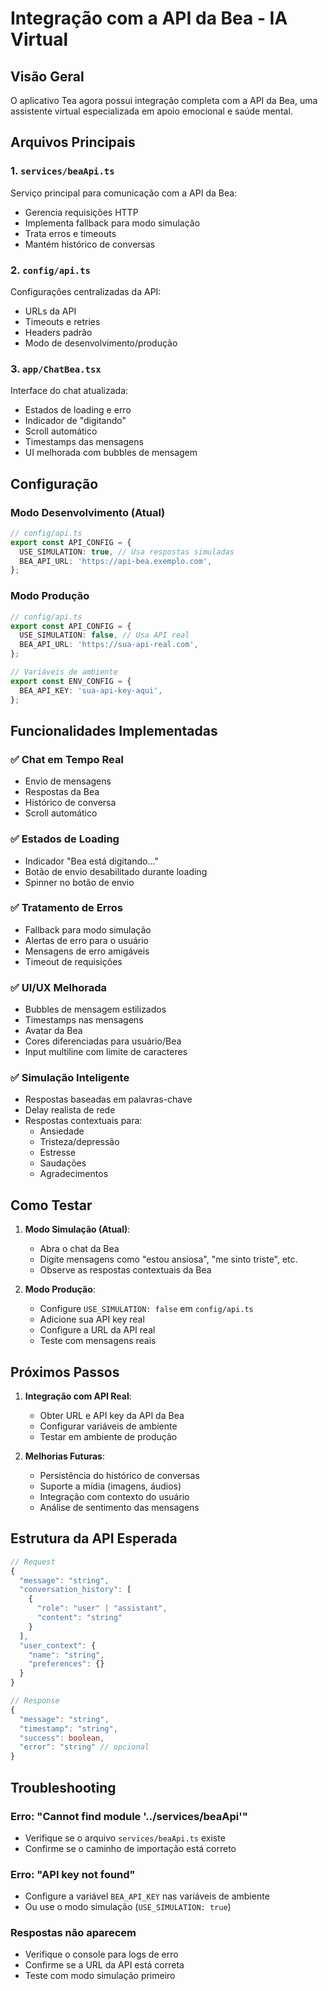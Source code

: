 # Integração com a API da Bea - IA Virtual

## Visão Geral

O aplicativo Tea agora possui integração completa com a API da Bea, uma assistente virtual especializada em apoio emocional e saúde mental.

## Arquivos Principais

### 1. `services/beaApi.ts`
Serviço principal para comunicação com a API da Bea:
- Gerencia requisições HTTP
- Implementa fallback para modo simulação
- Trata erros e timeouts
- Mantém histórico de conversas

### 2. `config/api.ts`
Configurações centralizadas da API:
- URLs da API
- Timeouts e retries
- Headers padrão
- Modo de desenvolvimento/produção

### 3. `app/ChatBea.tsx`
Interface do chat atualizada:
- Estados de loading e erro
- Indicador de "digitando"
- Scroll automático
- Timestamps das mensagens
- UI melhorada com bubbles de mensagem

## Configuração

### Modo Desenvolvimento (Atual)
```typescript
// config/api.ts
export const API_CONFIG = {
  USE_SIMULATION: true, // Usa respostas simuladas
  BEA_API_URL: 'https://api-bea.exemplo.com',
};
```

### Modo Produção
```typescript
// config/api.ts
export const API_CONFIG = {
  USE_SIMULATION: false, // Usa API real
  BEA_API_URL: 'https://sua-api-real.com',
};

// Variáveis de ambiente
export const ENV_CONFIG = {
  BEA_API_KEY: 'sua-api-key-aqui',
};
```

## Funcionalidades Implementadas

### ✅ Chat em Tempo Real
- Envio de mensagens
- Respostas da Bea
- Histórico de conversa
- Scroll automático

### ✅ Estados de Loading
- Indicador "Bea está digitando..."
- Botão de envio desabilitado durante loading
- Spinner no botão de envio

### ✅ Tratamento de Erros
- Fallback para modo simulação
- Alertas de erro para o usuário
- Mensagens de erro amigáveis
- Timeout de requisições

### ✅ UI/UX Melhorada
- Bubbles de mensagem estilizados
- Timestamps nas mensagens
- Avatar da Bea
- Cores diferenciadas para usuário/Bea
- Input multiline com limite de caracteres

### ✅ Simulação Inteligente
- Respostas baseadas em palavras-chave
- Delay realista de rede
- Respostas contextuais para:
  - Ansiedade
  - Tristeza/depressão
  - Estresse
  - Saudações
  - Agradecimentos

## Como Testar

1. **Modo Simulação (Atual)**:
   - Abra o chat da Bea
   - Digite mensagens como "estou ansiosa", "me sinto triste", etc.
   - Observe as respostas contextuais da Bea

2. **Modo Produção**:
   - Configure `USE_SIMULATION: false` em `config/api.ts`
   - Adicione sua API key real
   - Configure a URL da API real
   - Teste com mensagens reais

## Próximos Passos

1. **Integração com API Real**:
   - Obter URL e API key da API da Bea
   - Configurar variáveis de ambiente
   - Testar em ambiente de produção

2. **Melhorias Futuras**:
   - Persistência do histórico de conversas
   - Suporte a mídia (imagens, áudios)
   - Integração com contexto do usuário
   - Análise de sentimento das mensagens

## Estrutura da API Esperada

```typescript
// Request
{
  "message": "string",
  "conversation_history": [
    {
      "role": "user" | "assistant",
      "content": "string"
    }
  ],
  "user_context": {
    "name": "string",
    "preferences": {}
  }
}

// Response
{
  "message": "string",
  "timestamp": "string",
  "success": boolean,
  "error": "string" // opcional
}
```

## Troubleshooting

### Erro: "Cannot find module '../services/beaApi'"
- Verifique se o arquivo `services/beaApi.ts` existe
- Confirme se o caminho de importação está correto

### Erro: "API key not found"
- Configure a variável `BEA_API_KEY` nas variáveis de ambiente
- Ou use o modo simulação (`USE_SIMULATION: true`)

### Respostas não aparecem
- Verifique o console para logs de erro
- Confirme se a URL da API está correta
- Teste com modo simulação primeiro


